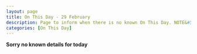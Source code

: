 ```yaml
---
layout: page
title: On This Day - 29 February
description: Page to inform when there is no known On This Day. NOTE&#58; There may still be comments.
categories: [On This Day]
---
```


**Sorry no known details for today**

